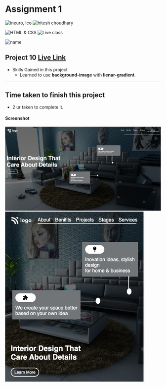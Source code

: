 # Assignment 1

![ineuro, lco](https://img.shields.io/badge/iNeuron-LCO-green)
![hitesh choudhary](https://img.shields.io/badge/Hitesh--Choudhary-Full--stack--JS--bootcamp-red)

![HTML & CSS](https://img.shields.io/badge/HTML-CSS-orange)
![Live class](https://img.shields.io/badge/Project-10-interior-design-lightgrey)

![name](https://img.shields.io/badge/Pradip-Kafle-lightgrey)

## Project 10 [Live Link](https://live-proj-10.netlify.app)

- Skills Gained in this project
  - Learned to use **background-image** with **lienar-gradient**.

---

## Time taken to finish this project

- 2 ur taken to complete it.

#### Screenshot

![Desktop](./demo/desktopdemo.png)
![Mobile](./demo/mobiledemo.png)
